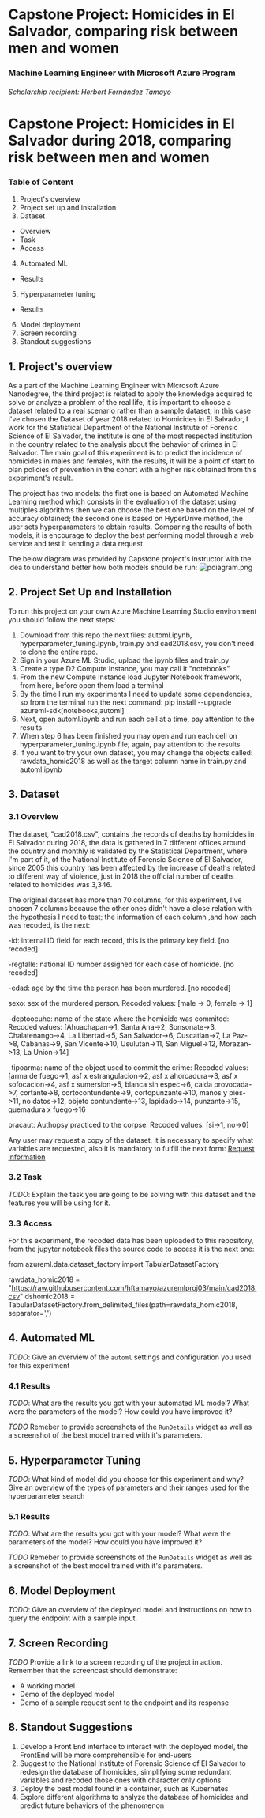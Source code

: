 # Capstone Project: Homicides in El Salvador, comparing risk between men and women
### Machine Learning Engineer with Microsoft Azure Program
###### Scholarship recipient: Herbert Fernández Tamayo

#  Capstone Project: Homicides in El Salvador during 2018, comparing risk between men and women

### Table of Content
1. Project's overview
2. Project set up and installation
3. Dataset
- Overview
- Task
- Access
4. Automated ML
- Results
5. Hyperparameter tuning
- Results
6. Model deployment
7. Screen recording
8. Standout suggestions

## 1. Project's overview
As a part of the Machine Learning Engineer with Microsoft Azure Nanodegree, the third project is related to apply the knowledge acquired to solve or analyze a problem of the real life, it is important to choose a dataset related to a real scenario rather than a sample dataset, in this case I've chosen the Dataset of year 2018 related to Homicides in El Salvador, I work for the Statistical Department of the National Institute of Forensic Science of El Salvador, the institute is one of the most respected institution in the country related to the analysis about the behavior of crimes in El Salvador. The main goal of this experiment is to predict the incidence of homicides in males and females, with the results, it will be a point of start to plan policies of prevention in the cohort with a higher risk obtained from this experiment's result.

The project has two models: the first one is based on Automated Machine Learning method which consists in the evaluation of the dataset using multiples algorithms then we can choose the best one based on the level of accuracy obtained; the second one is based on HyperDrive method, the user sets hyperparameters to obtain results. Comparing the results of both models, it is encourage to deploy the best performing model through a web service and test it sending a data request.

The below diagram was provided by Capstone project's instructor with the idea to understand better how both models should be run:
![pdiagram.png](./img/pdiagram.png?raw=true "Project diagram")


## 2. Project Set Up and Installation
To run this project on your own Azure Machine Learning Studio environment you should follow the next steps:
1. Download from this repo the next files: automl.ipynb, hyperparameter_tuning.ipynb, train.py and cad2018.csv, you don't need to clone the entire repo.
2. Sign in your Azure ML Studio, upload the ipynb files and train.py
3. Create a type D2 Compute Instance, you may call it "notebooks"
4. From the new Compute Instance load Jupyter Notebook framework, from here, before open them load a terminal
5. By the time I run my experiments I need to update some dependencies, so from the terminal run the next command: pip install --upgrade azureml-sdk[notebooks,automl]
6. Next, open automl.ipynb and run each cell at a time, pay attention to the results
7. When step 6 has been finished you may open and run each cell on hyperparameter_tuning.ipynb file; again, pay attention to the results
8. If you want to try your own dataset, you may change the objects called: rawdata_homic2018 as well as the target column name in train.py and automl.ipynb

## 3. Dataset

### 3.1 Overview
The dataset, "cad2018.csv", contains the records of deaths by homicides in El Salvador during 2018, the data is gathered in 7 different offices around the country and monthly is validated by the Statistical Department, where I'm part of it,  of the National Institute of Forensic Science of El Salvador, since 2005 this country has been affected by the increase of deaths related to different way of violence, just in 2018 the official number of deaths related to homicides was 3,346.

The original dataset has more than 70 columns, for this experiment, I've chosen 7 columns because the other ones didn't have a close relation with the hypothesis I need to test; the information of each column ,and how each was recoded, is the next:

-id: internal ID field for each record, this is the primary key field. [no recoded]

-regfalle: national ID number assigned for each case of homicide. [no recoded]

-edad: age by the time the person has been murdered. [no recoded]

sexo: sex of the murdered person. Recoded values: [male -> 0, female -> 1]

-deptoocuhe: name of the state where the homicide was commited: Recoded values: [Ahuachapan->1, Santa Ana->2, Sonsonate->3, Chalatenango->4, La Libertad->5, San Salvador->6, Cuscatlan->7, La Paz->8, Cabanas->9, San Vicente->10, Usulutan->11, San Miguel->12, Morazan->13, La Union->14]

-tipoarma: name of the object used to commit the crime: Recoded values: [arma de fuego->1, asf x estrangulacion->2, asf x ahorcadura->3, asf x sofocacion->4, asf x sumersion->5, blanca sin espec->6, caida provocada->7, cortante->8, cortocontundente->9, cortopunzante->10, manos y pies->11, no datos->12, objeto contundente->13, lapidado->14, punzante->15, quemadura x fuego->16

pracaut: Authopsy practiced to the corpse: Recoded values: [si->1, no->0]

Any user may request a copy of the dataset, it is necessary to specify what variables are requested, also it is mandatory to fulfill the next form:
[Request information](https://transparencia.oj.gob.sv/es/solicitud-informacion)


### 3.2 Task
*TODO*: Explain the task you are going to be solving with this dataset and the features you will be using for it.

### 3.3 Access
For this experiment, the recoded data has been uploaded to this repository, from the jupyter notebook files the source code to access it is the next one:

from azureml.data.dataset_factory import TabularDatasetFactory

rawdata_homic2018 = "https://raw.githubusercontent.com/hftamayo/azuremlproj03/main/cad2018.csv"
dshomic2018 = TabularDatasetFactory.from_delimited_files(path=rawdata_homic2018, separator=',')


## 4. Automated ML
*TODO*: Give an overview of the `automl` settings and configuration you used for this experiment

### 4.1 Results
*TODO*: What are the results you got with your automated ML model? What were the parameters of the model? How could you have improved it?

*TODO* Remeber to provide screenshots of the `RunDetails` widget as well as a screenshot of the best model trained with it's parameters.

## 5. Hyperparameter Tuning
*TODO*: What kind of model did you choose for this experiment and why? Give an overview of the types of parameters and their ranges used for the hyperparameter search


### 5.1 Results
*TODO*: What are the results you got with your model? What were the parameters of the model? How could you have improved it?

*TODO* Remeber to provide screenshots of the `RunDetails` widget as well as a screenshot of the best model trained with it's parameters.

## 6. Model Deployment
*TODO*: Give an overview of the deployed model and instructions on how to query the endpoint with a sample input.

## 7. Screen Recording
*TODO* Provide a link to a screen recording of the project in action. Remember that the screencast should demonstrate:
- A working model
- Demo of the deployed  model
- Demo of a sample request sent to the endpoint and its response

## 8. Standout Suggestions
1. Develop a Front End interface to interact with the deployed model, the FrontEnd will be more comprehensible for end-users
2. Suggest to the National Institute of Forensic Science of El Salvador to redesign the database of homicides, simplifying some redundant variables and recoded those ones with character only options
3. Deploy the best model found in a container, such as Kubernetes
4. Explore different algorithms to analyze the database of homicides and predict future behaviors of the phenomenon
